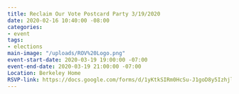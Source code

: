 ```yaml
---
title: Reclaim Our Vote Postcard Party 3/19/2020
date: 2020-02-16 10:40:00 -08:00
categories:
- event
tags:
- elections
main-image: "/uploads/ROV%20Logo.png"
event-start-date: 2020-03-19 19:00:00 -07:00
event-end-date: 2020-03-19 21:00:00 -07:00
Location: Berkeley Home
RSVP-link: https://docs.google.com/forms/d/1yKtkSIRm0HcSu-J1goD8y5IzhjlwyoF4AMZAhe6Q5XA/edit
---
```


